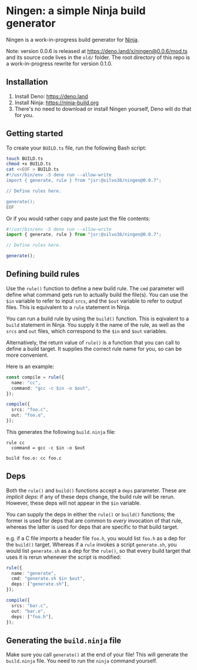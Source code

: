 # Ningen: a simple Ninja build generator

Ningen is a work-in-progress build generator for
[Ninja](https://ninja-build.org).

Note: version 0.0.6 is released at https://deno.land/x/ningen@0.0.6/mod.ts and
its source code lives in the `old/` folder. The root directory of this repo is a
work-in-progress rewrite for version 0.1.0.

## Installation

1. Install Deno: https://deno.land
2. Install Ninja: https://ninja-build.org
3. There's no need to download or install Ningen yourself, Deno will do that for
   you.

## Getting started

To create your `BUILD.ts` file, run the following Bash script:

```sh
touch BUILD.ts
chmod +x BUILD.ts
cat <<EOF > BUILD.ts
#!/usr/bin/env -S deno run --allow-write
import { generate, rule } from "jsr:@silvo38/ningen@0.0.7";

// Define rules here.

generate();
EOF
```

Or if you would rather copy and paste just the file contents:

```ts
#!/usr/bin/env -S deno run --allow-write
import { generate, rule } from "jsr:@silvo38/ningen@0.0.7";

// Define rules here.

generate();
```

## Defining build rules

Use the `rule()` function to define a new build rule. The `cmd` parameter will
define what command gets run to actually build the file(s). You can use the
`$in` variable to refer to input `srcs`, and the `$out` variable to refer to
output files. This is equivalent to a `rule` statement in Ninja.

You can run a build rule by using the `build()` function. This is eqivalent to a
`build` statement in Ninja. You supply it the name of the rule, as well as the
`srcs` and `out` files, which correspond to the `$in` and `$out` variables.

Alternatively, the return value of `rule()` is a function that you can call to
define a build target. It supplies the correct rule name for you, so can be more
convenient.

Here is an example:

```ts
const compile = rule({
  name: "cc",
  command: "gcc -c $in -o $out",
});

compile({
  srcs: "foo.c",
  out: "foo.o",
});
```

This generates the following `build.ninja` file:

```
rule cc
  command = gcc -c $in -o $out

build foo.o: cc foo.c
```

## Deps

Both the `rule()` and `build()` functions accept a `deps` parameter. These are
_implicit deps_: if any of these deps change, the build rule will be rerun.
However, these deps will not appear in the `$in` variable.

You can supply the deps in either the `rule()` or `build()` functions; the
former is used for deps that are common to _every_ invocation of that rule,
whereas the latter is used for deps that are specific to that build target.

e.g. if a C file imports a header file `foo.h`, you would list `foo.h` as a dep
for the `build()` target. Whereas if a `rule` invokes a script `generate.sh`,
you would list `generate.sh` as a dep for the `rule()`, so that every build
target that uses it is rerun whenever the script is modified:

```ts
rule({
  name: "generate",
  cmd: "generate.sh $in $out",
  deps: ["generate.sh"],
});

compile({
  srcs: "bar.c",
  out: "bar.o",
  deps: ["foo.h"],
});
```

## Generating the `build.ninja` file

Make sure you call `generate()` at the end of your file! This will generate the
`build.ninja` file. You need to run the `ninja` command yourself.
